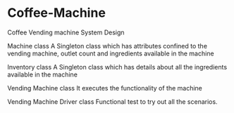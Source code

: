# Coffee-Machine

Coffee Vending machine System Design

Machine class
	A Singleton class which has attributes confined to the vending machine, outlet count and ingredients available in the machine
 
Inventory class
	A Singleton class which has details about all the ingredients available in the machine 
  
Vending Machine class
	It executes the functionality of the machine
  
Vending Machine Driver class
	Functional test to try out all the scenarios.
